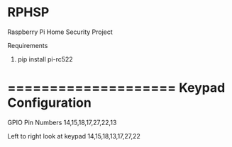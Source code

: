 # RPHSP
Raspberry Pi Home Security Project

Requirements
1. pip install pi-rc522



====================
Keypad Configuration
====================
GPIO Pin Numbers
14,15,18,17,27,22,13

Left to right look at keypad
14,15,18,13,17,27,22
